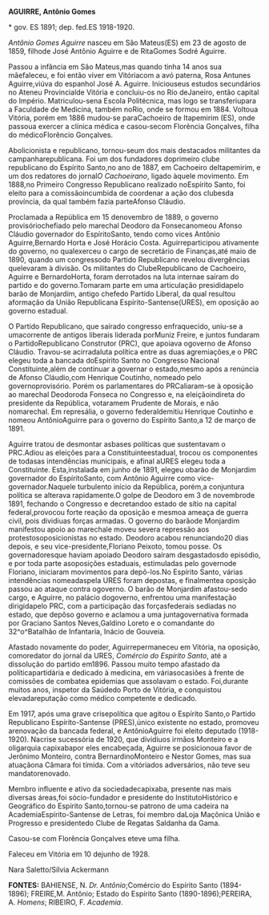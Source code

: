 **AGUIRRE, Antônio Gomes**

\* gov. ES 1891; dep. fed.ES 1918-1920.

*Antônio Gomes Aguirre* nasceu em São Mateus(ES) em 23 de agosto de
1859, filhode José Antônio Aguirre e de RitaGomes Sodré Aguirre.

Passou a infância em São Mateus,mas quando tinha 14 anos sua mãefaleceu,
e foi então viver em Vitóriacom a avó paterna, Rosa Antunes
Aguirre,viúva do espanhol José A. Aguirre. Iniciouseus estudos
secundários no Ateneu Provincialde Vitória e concluiu-os no Rio
deJaneiro, então capital do Império. Matriculou-sena Escola Politécnica,
mas logo se transferiupara a Faculdade de Medicina, também noRio, onde
se formou em 1884. Voltoua Vitória, porém em 1886 mudou-se paraCachoeiro
de Itapemirim (ES), onde passoua exercer a clínica médica e casou-secom
Florência Gonçalves, filha do médicoFlorêncio Gonçalves.

Abolicionista e republicano, tornou-seum dos mais destacados militantes
da campanharepublicana. Foi um dos fundadores doprimeiro clube
republicano do Espírito Santo,no ano de 1887, em Cachoeiro deItapemirim,
e um dos redatores do jornal*O Cachoeirano*, ligado àquele movimento. Em
1888,no Primeiro Congresso Republicano realizado noEspírito Santo, foi
eleito para a comissãoincumbida de coordenar a ação dos clubesda
província, da qual também fazia parteAfonso Cláudio.

Proclamada a República em 15 denovembro de 1889, o governo
provisóriochefiado pelo marechal Deodoro da Fonsecanomeou Afonso Cláudio
governador do EspíritoSanto, tendo como vices Antônio Aguirre,Bernardo
Horta e José Horácio Costa. Aguirreparticipou ativamente do governo, no
qualexerceu o cargo de secretário de Finanças,até maio de 1890, quando
um congressodo Partido Republicano revelou divergências quelevaram à
divisão. Os militantes do ClubeRepublicano de Cachoeiro, Aguirre e
BernardoHorta, foram derrotados na luta internae saíram do partido e do
governo.Tomaram parte em uma articulação presididapelo barão de
Monjardim, antigo chefedo Partido Liberal, da qual resultou aformação da
União Republicana Espírito-Santense(URES), em oposição ao governo
estadual.

O Partido Republicano, que saírado congresso enfraquecido, uniu-se a
umacorrente de antigos liberais liderada porMuniz Freire, e juntos
fundaram o PartidoRepublicano Construtor (PRC), que apoiava ogoverno de
Afonso Cláudio. Travou-se acirradaluta política entre as duas
agremiações,e o PRC elegeu toda a bancada doEspírito Santo no Congresso
Nacional Constituinte,além de continuar a governar o estado,mesmo após a
renúncia de Afonso Cláudio,com Henrique Coutinho, nomeado pelo
governoprovisório. Porém os parlamentares do PRCaliaram-se à oposição ao
marechal Deodoroda Fonseca no Congresso e, na eleiçãoindireta do
presidente da República, votaramem Prudente de Morais, e não nomarechal.
Em represália, o governo federaldemitiu Henrique Coutinho e nomeou
AntônioAguirre para o governo do Espírito Santo,a 12 de março de 1891.

Aguirre tratou de desmontar asbases políticas que sustentavam o
PRC.Adiou as eleições para a Constituinteestadual, trocou os componentes
de todasas intendências municipais, e afinal aURES elegeu toda a
Constituinte. Esta,instalada em junho de 1891, elegeu obarão de
Monjardim governador do EspíritoSanto, com Antônio Aguirre como
vice-governador.Naquele turbulento início da República, porém,a
conjuntura política se alterava rapidamente.O golpe de Deodoro em 3 de
novembrode 1891, fechando o Congresso e decretandoo estado de sítio na
capital federal,provocou forte reação da oposição e mesmoa ameaça de
guerra civil, pois dividiuas forças armadas. O governo do barãode
Monjardim manifestou apoio ao marechale moveu severa repressão aos
protestosoposicionistas no estado. Deodoro acabou renunciando20 dias
depois, e seu vice-presidente,Floriano Peixoto, tomou posse. Os
governadoresque haviam apoiado Deodoro saíram desgastadosdo episódio, e
por toda parte asoposições estaduais, estimuladas pelo governode
Floriano, iniciaram movimentos para depô-los.No Espírito Santo, várias
intendências nomeadaspela URES foram depostas, e finalmentea oposição
passou ao ataque contra ogoverno. O barão de Monjardim afastou-sedo
cargo, e Aguirre, no palácio dogoverno, enfrentou uma manifestação
dirigidapelo PRC, com a participação das forçasfederais sediadas no
estado, que depôso governo e aclamou a uma juntagovernativa formada por
Graciano Santos Neves,Galdino Loreto e o comandante do 32^o^Batalhão de
Infantaria, Inácio de Gouveia.

Afastado novamente do poder, Aguirrepermaneceu em Vitória, na oposição,
comoredator do jornal da URES, *Comércio do Espírito Santo*, até a
dissolução do partido em1896. Passou muito tempo afastado da
políticapartidária e dedicado à medicina, em váriasocasiões à frente de
comissões de combatea epidemias que assolavam o estado. Foi,durante
muitos anos, inspetor da Saúdedo Porto de Vitória, e conquistou
elevadareputação como médico competente e dedicado.

Em 1917, após uma grave crisepolítica que agitou o Espírito Santo,o
Partido Republicano Espírito-Santense (PRES),único existente no estado,
promoveu arenovação da bancada federal, e AntônioAguirre foi eleito
deputado (1918-1920). Nacrise sucessória de 1920, que dividiuos irmãos
Monteiro e a oligarquia capixabapor eles encabeçada, Aguirre se
posicionoua favor de Jerônimo Monteiro, contra BernardinoMonteiro e
Nestor Gomes, mas sua atuaçãona Câmara foi tímida. Com a vitóriados
adversários, não teve seu mandatorenovado.

Membro influente e ativo da sociedadecapixaba, presente nas mais
diversas áreas,foi sócio-fundador e presidente do InstitutoHistórico e
Geográfico do Espírito Santo,tornou-se patrono de uma cadeira na
AcademiaEspírito-Santense de Letras, foi membro daLoja Maçônica União e
Progresso e presidentedo Clube de Regatas Saldanha da Gama.

Casou-se com Florência Gonçalves eteve uma filha.

Faleceu em Vitória em 10 dejunho de 1928.

Nara Saletto/Sílvia Ackermann

**FONTES:** BAHIENSE, N. *Dr. Antônio*;Comércio do Espírito Santo
(1894-1896); FREIRE,M. Antônio; Estado do Espírito Santo
(1890-1896);PEREIRA, A. *Homens*; RIBEIRO, F. *Academia*.

